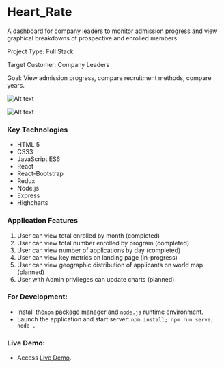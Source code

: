 # Heart_Rate
A dashboard for company leaders to monitor admission progress and view graphical breakdowns of prospective and enrolled members.

Project Type: Full Stack

Target Customer: Company Leaders

Goal: View admission progress, compare recruitment methods, compare years.

![Alt text](https://s3.amazonaws.com/heart-rate/Screen+Shot+2016-11-04+at+10.12.18+AM.png)

![Alt text](https://s3.amazonaws.com/heart-rate/Screen+Shot+2016-11-04+at+10.13.01+AM.png)


### Key Technologies
* HTML 5
* CSS3
* JavaScript ES6
* React
* React-Bootstrap
* Redux
* Node.js
* Express
* Highcharts

### Application Features
1. User can view total enrolled by month (completed)
2. User can view total number enrolled by program (completed)
3. User can view number of applications by day (completed)
4. User can view key metrics on landing page (in-progress)
5. User can view geographic distribution of applicants on world map (planned)
6. User with Admin privileges can update charts (planned)

### For Development:
* Install the`npm` package manager and `node.js` runtime environment.
* Launch the application and start server: `npm install; npm run serve; node .`

### Live Demo:
* Access [Live Demo](https://heart-rate-app.herokuapp.com/).
